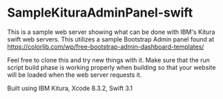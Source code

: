 # SampleKituraAdminPanel-swift
This is a sample web server showing what can be done with IBM's Kitura swift web servers. This utilizes a sample Bootstrap Admin panel found at https://colorlib.com/wp/free-bootstrap-admin-dashboard-templates/

Feel free to clone this and try new things with it. Make sure that the run script build phase is working properly when building so that your website will be loaded when the web server requests it.

Built using IBM Kitura, Xcode 8.3.2, Swift 3.1
